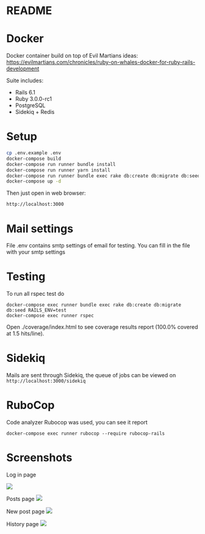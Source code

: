 # README

# Docker

Docker container build on top of Evil Martians ideas: https://evilmartians.com/chronicles/ruby-on-whales-docker-for-ruby-rails-development

Suite includes:

* Rails 6.1
* Ruby 3.0.0-rc1
* PostgreSQL
* Sidekiq + Redis
# Setup

```bash
cp .env.example .env
docker-compose build
docker-compose run runner bundle install 
docker-compose run runner yarn install
docker-compose run runner bundle exec rake db:create db:migrate db:seed
docker-compose up -d
```
Then just open in web browser:

```http://localhost:3000```

# Mail settings

File .env contains smtp settings of email for testing. You can fill in the file with your smtp settings

# Testing
To run all rspec test do
```
docker-compose exec runner bundle exec rake db:create db:migrate db:seed RAILS_ENV=test
docker-compose exec runner rspec
```

Open ./coverage/index.html to see coverage results report (100.0% covered at 1.5 hits/line).

# Sidekiq

Mails are sent through Sidekiq, the queue of jobs can be viewed on ```http://localhost:3000/sidekiq```

# RuboСop

Сode analyzer Rubocop was used, you can see it report 

```docker-compose exec runner rubocop --require rubocop-rails```

# Screenshots

Log in page

 ![](screenshots/login.png)

Posts page
 ![](screenshots/posts.png)

New post page
 ![](screenshots/new_post.png)

History page
 ![](screenshots/history.png)
